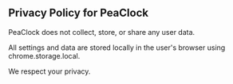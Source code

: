 ## Privacy Policy for PeaClock

PeaClock does not collect, store, or share any user data.

All settings and data are stored locally in the user's browser using chrome.storage.local.

We respect your privacy.
